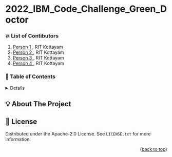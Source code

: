 # 2022_IBM_Code_Challenge_Green_Doctor





### :boom: List of Contibutors
1. <a href =  "">Person 1 </a>, RIT Kottayam
2. <a href =  "">Person 2 </a>, RIT Kottayam
3. <a href =  "">Person 3 </a>, RIT Kottayam
4. <a href =  "">Person 4 </a>, RIT Kottayam



<!-- TABLE OF CONTENTS -->
### :pushpin: Table of Contents
<details>
  <ol>
    <li><a href="#about-the-project">About The Project</a></li>
    <li><a href="#problem-statement">Problem Statement</a></li>
    <li><a href="#personas-of-the-system">Personas of the System</a>
    <li><a href="#walk-through">Walk-Through</a></li>
    <li><a href="#technologies-used">Technologies Used</a></li>
    <li><a href="#screenshots">Screenshots</a></li>
    <li><a href="#license">License</a></li>
    <li><a href="#contact">Contact</a></li>
    <li><a href="#acknowledgments">Acknowledgments</a></li>
  </ol>
</details>

<!-- ABOUT THE PROJECT -->
## :bulb: About The Project

<!-- LICENSE -->
## :page_facing_up: License 

Distributed under the Apache-2.0  License. See `LICENSE.txt` for more information.

<p align="right">(<a href="#top">back to top</a>)</p>
